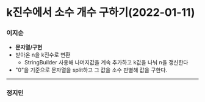 # k진수에서 소수 개수 구하기(2022-01-11)
### 이지순
* **문자열/구현**
* 받아온 n을 k진수로 변환
  * StringBuilder 사용해 나머지값을 계속 추가하고 k값을 나눠 n을 갱신한다
* "0"을 기준으로 문자열을 split하고 그 값을 소수 판별해 값을 구한다.
---
### 정지민
